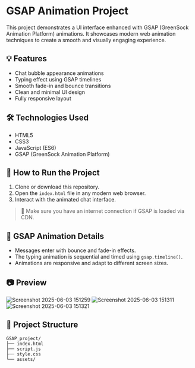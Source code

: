 # GSAP Animation Project

This project demonstrates a UI interface enhanced with GSAP (GreenSock Animation Platform) animations. It showcases modern web animation techniques to create a smooth and visually engaging experience.

## 💡 Features

- Chat bubble appearance animations
- Typing effect using GSAP timelines
- Smooth fade-in and bounce transitions
- Clean and minimal UI design
- Fully responsive layout

## 🛠 Technologies Used

- HTML5
- CSS3
- JavaScript (ES6)
- GSAP (GreenSock Animation Platform)


## 🚀 How to Run the Project

1. Clone or download this repository.
2. Open the `index.html` file in any modern web browser.
3. Interact with the animated chat interface.

> 💬 Make sure you have an internet connection if GSAP is loaded via CDN.

## 🎨 GSAP Animation Details

- Messages enter with bounce and fade-in effects.
- The typing animation is sequential and timed using `gsap.timeline()`.
- Animations are responsive and adapt to different screen sizes.


## 📷 Preview
![Screenshot 2025-06-03 151259](https://github.com/user-attachments/assets/0a1ea1e7-09c6-42a0-9afe-3f79c956bf2e)
![Screenshot 2025-06-03 151311](https://github.com/user-attachments/assets/a8a547bb-0a02-47e4-b3fe-5a66b8ec1a6c)
![Screenshot 2025-06-03 151321](https://github.com/user-attachments/assets/91cf8e8f-52b3-4d09-ab37-55c6450aa2c0)



## 📁 Project Structure
```plaintext
GSAP_project/
├── index.html
├── script.js
├── style.css
└── assets/ 




